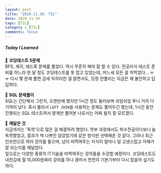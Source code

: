 ```yaml
---
layout: post
title: "2020.11.30. TIL"
date: 2020-11-30
tags: [TIL]
category : [TIL]
comments: false
---
```


##### Today I Learned  


💎 __코딩테스트 5문제__  
BFS, 재귀, 애드혹 문제를 풀었다. 역시 꾸준히 해야 잘 할 수 있다. 전공지식 테스트 준비를 하느라 한 달 정도 코딩테스트를 못 잡고 있었는데, 어느새 모든 걸 까먹었다... ㅠㅠ 다시 몇 문제 풀면 금세 익히리란 걸 알면서도, 당장 안풀리는 지금은 꽤 불안하고 답답하다.  

💎 __SQL 문제풀이__  
SQL는 간단해서 그런지, 오랜만에 했지만 1시간 정도 둘러보며 쉬엄쉬엄 푸니 거의 다 기억이 났다. 혹시 몰라서 `LEFT JOIN`을 사용하는 문제도 풀어두긴 했는데, 1시간 동안 진행되는 SQL 테스트여서 얕게만 풀어본 나로서는 어찌 될지 잘 모르겠다.  

💎 __깨달은 것__  
지금까지는 '독학'으로 많은 걸 해결하려 했었다. 학부 과정에서도 복수전공이다보니 늘 독학했었고, 결과가 썩 나쁘진 않았었기에 같은 방식만 선택해온 것 같다. 그러나 최근 인프런으로 여러 강의를 들으며, 남이 떠먹여주는 지식이 얼마나 덜 고생스럽고 이해가 잘 되는지를 깨달았다.  
앞으로는 다양한 종류의 IT기술을 떠먹여주는 강의들을 수강할 예정이다. 코딩테스트도 내친김에 월 15,000원짜리 강의를 하나 끊어서 천천히 기본기부터 다시 잡을까 싶기도 하다.
